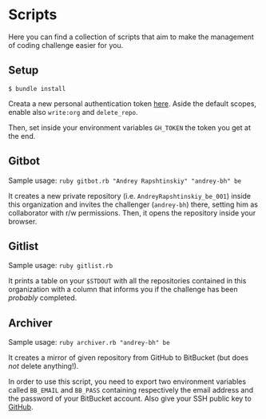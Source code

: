 Scripts
=======
Here you can find a collection of scripts that aim to make the management of
coding challenge easier for you.

Setup
-----
`$ bundle install`

Creata a new personal authentication token [here](https://github.com/settings/tokens).
Aside the default scopes, enable also `write:org` and `delete_repo`.

Then, set inside your environment variables `GH_TOKEN` the token you get at the end.

Gitbot
------
Sample usage: `ruby gitbot.rb "Andrey Rapshtinskiy" "andrey-bh" be`

It creates a new private repository (i.e. `AndreyRapshtinskiy_be_001`) inside this organization
and invites the challenger (`andrey-bh`) there, setting him as collaborator with r/w permissions.
Then, it opens the repository inside your browser.

Gitlist
-------
Sample usage: `ruby gitlist.rb`

It prints a table on your `$STDOUT` with all the repositories contained in this organization
with a column that informs you if the challenge has been *probably* completed.

Archiver
--------
Sample usage: `ruby archiver.rb "andrey-bh" be`

It creates a mirror of given repository from GitHub to BitBucket (but does *not* delete anything!).

In order to use this script, you need to export two environment variables called `BB_EMAIL` and `BB_PASS` containing respectively the email address and the password of your BitBucket account.
Also give your SSH public key to [GitHub](https://github.com/settings/ssh).
